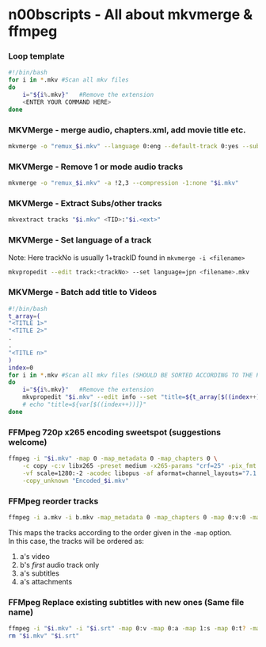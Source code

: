 # n00bscripts - All about mkvmerge & ffmpeg

### Loop template
```bash
#!/bin/bash
for i in *.mkv #Scan all mkv files
do
	i="${i%.mkv}"	#Remove the extension
	<ENTER YOUR COMMAND HERE>
done
```
### MKVMerge - merge audio, chapters.xml, add movie title etc.
```bash
mkvmerge -o "remux_$i.mkv" --language 0:eng --default-track 0:yes --sub-charset 1:UTF-8 --language 1:eng --default-track 1:yes "$i.mkv" --language 0:eng "$i.opus" --title "$name" --chapter-language eng --chapters "$i.chapters.xml" --track-order 0:0,1:0,0:1
```

### MKVMerge - Remove 1 or mode audio tracks
```bash
mkvmerge -o "remux_$i.mkv" -a !2,3 --compression -1:none "$i.mkv"
```

### MKVMerge - Extract Subs/other tracks
```bash
mkvextract tracks "$i.mkv" <TID>:"$i.<ext>"
```
### MKVMerge - Set language of a track
Note: Here trackNo is usually 1+trackID found in `mkvmerge -i <filename>`
```bash
mkvpropedit --edit track:<trackNo> --set language=jpn <filename>.mkv
```
### MKVMerge - Batch add title to Videos
```bash
#!/bin/bash
t_array=(
"<TITLE 1>"
"<TITLE 2>"
.
.
"<TITLE n>"
)
index=0
for i in *.mkv #Scan all mkv files (SHOULD BE SORTED ACCORDING TO THE RESPECTIVE TITLE)
do
	i="${i%.mkv}"	#Remove the extension
	mkvpropedit "$i.mkv" --edit info --set "title=${t_array[$((index++))]}"
	# echo "title=${var[$((index++))]}"
done
```
### FFMpeg 720p x265 encoding sweetspot (suggestions welcome)
```bash
ffmpeg -i "$i.mkv" -map 0 -map_metadata 0 -map_chapters 0 \
	-c copy -c:v libx265 -preset medium -x265-params "crf=25" -pix_fmt yuv420p10le \
	-vf scale=1280:-2 -acodec libopus -af aformat=channel_layouts="7.1|5.1|stereo" -b:a 128k \
	-copy_unknown "Encoded_$i.mkv"
```

### FFMpeg reorder tracks
```bash
ffmpeg -i a.mkv -i b.mkv -map_metadata 0 -map_chapters 0 -map 0:v:0 -map 1:a:0 -map 0:s:0 -map 0:t -c copy -copy_unknown output.mkv
```
This maps the tracks according to the order given in the `-map` option.  
In this case, the tracks will be ordered as:
1) a's video
2) b's *first* audio track only
3) a's subtitles
4) a's attachments

### FFMpeg Replace existing subtitles with new ones (Same file name)
```bash
ffmpeg -i "$i.mkv" -i "$i.srt" -map 0:v -map 0:a -map 1:s -map 0:t? -map_metadata 0 -map_chapters 0 -c copy -copy_unknown "remux_$i.mkv"
rm "$i.mkv" "$i.srt"
```

